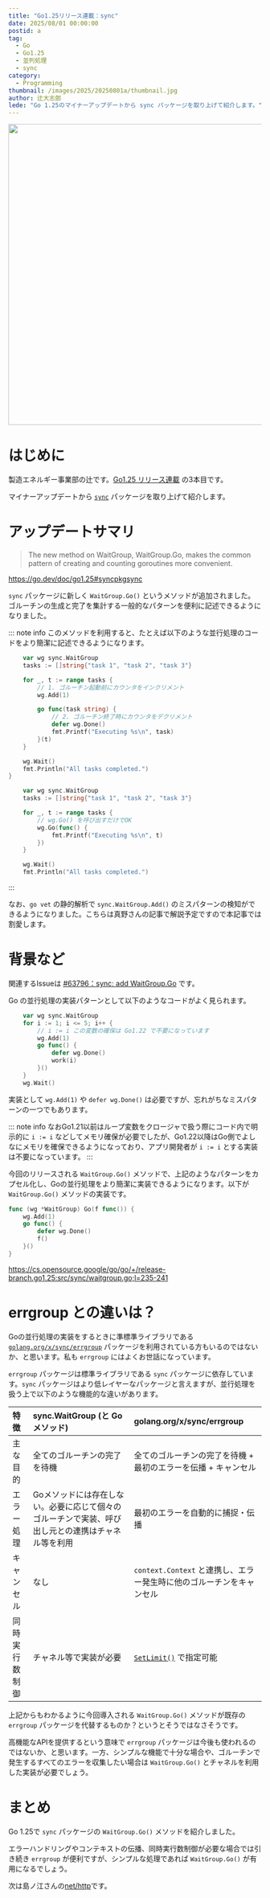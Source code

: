 ```yaml
---
title: "Go1.25リリース連載：sync"
date: 2025/08/01 00:00:00
postid: a
tag:
  - Go
  - Go1.25
  - 並列処理
  - sync
category:
  - Programming
thumbnail: /images/2025/20250801a/thumbnail.jpg
author: 辻大志郎
lede: "Go 1.25のマイナーアップデートから sync パッケージを取り上げて紹介します。"
---
```

<img src="/images/2025/20250801a/top.jpg" alt="" width="1024" height="599">

# はじめに

製造エネルギー事業部の辻です。[Go1.25 リリース連載](/articles/20250730a/) の3本目です。

マイナーアップデートから [`sync`](https://pkg.go.dev/sync@go1.25rc2) パッケージを取り上げて紹介します。

# アップデートサマリ

> The new method on WaitGroup, WaitGroup.Go, makes the common pattern of creating and counting goroutines more convenient.

https://go.dev/doc/go1.25#syncpkgsync

`sync` パッケージに新しく `WaitGroup.Go()` というメソッドが追加されました。ゴルーチンの生成と完了を集計する一般的なパターンを便利に記述できるようになりました。

::: note info
このメソッドを利用すると、たとえば以下のような並行処理のコードをより簡潔に記述できるようになります。

```go Go1.24以前
	var wg sync.WaitGroup
	tasks := []string{"task 1", "task 2", "task 3"}

	for _, t := range tasks {
		// 1. ゴルーチン起動前にカウンタをインクリメント
		wg.Add(1)

		go func(task string) {
			// 2. ゴルーチン終了時にカウンタをデクリメント
			defer wg.Done()
			fmt.Printf("Executing %s\n", task)
		}(t)
	}

	wg.Wait()
	fmt.Println("All tasks completed.")
}
```

```go Go1.25
	var wg sync.WaitGroup
	tasks := []string{"task 1", "task 2", "task 3"}

	for _, t := range tasks {
		// wg.Go() を呼び出すだけでOK
		wg.Go(func() {
			fmt.Printf("Executing %s\n", t)
		})
	}

	wg.Wait()
	fmt.Println("All tasks completed.")
```

:::

なお、`go vet` の静的解析で `sync.WaitGroup.Add()` のミスパターンの検知ができるようになりました。こちらは真野さんの記事で解説予定ですので本記事では割愛します。

# 背景など

関連するIssueは [#63796：sync: add WaitGroup.Go](https://github.com/golang/go/issues/63796) です。

Go の並行処理の実装パターンとして以下のようなコードがよく見られます。

```go
	var wg sync.WaitGroup
	for i := 1; i <= 5; i++ {
		// i := i この変数の確保は Go1.22 で不要になっています
		wg.Add(1)
		go func() {
			defer wg.Done()
			work(i)
		}()
	}
	wg.Wait()
```

実装として `wg.Add(1)` や `defer wg.Done()` は必要ですが、忘れがちなミスパターンの一つでもあります。

::: note info
なおGo1.21以前はループ変数をクロージャで扱う際にコード内で明示的に `i := i` などしてメモリ確保が必要でしたが、Go1.22以降はGo側でよしなにメモリを確保できるようになっており、アプリ開発者が `i := i` とする実装は不要になっています。
:::

今回のリリースされる `WaitGroup.Go()` メソッドで、上記のようなパターンをカプセル化し、Goの並行処理をより簡潔に実装できるようになります。以下が `WaitGroup.Go()` メソッドの実装です。

```go
func (wg *WaitGroup) Go(f func()) {
	wg.Add(1)
	go func() {
		defer wg.Done()
		f()
	}()
}
```

https://cs.opensource.google/go/go/+/release-branch.go1.25:src/sync/waitgroup.go;l=235-241

# errgroup との違いは？

Goの並行処理の実装をするときに準標準ライブラリである [`golang.org/x/sync/errgroup`](https://pkg.go.dev/golang.org/x/sync/errgroup) パッケージを利用されている方もいるのではないか、と思います。私も `errgroup` にはよくお世話になっています。

`errgroup` パッケージは標準ライブラリである `sync` パッケージに依存しています。`sync` パッケージはより低レイヤーなパッケージと言えますが、並行処理を扱う上で以下のような機能的な違いがあります。

|特徴|sync.WaitGroup (と Go メソッド)|golang.org/x/sync/errgroup|
|:----|:----|:----|
|主な目的|全てのゴルーチンの完了を待機|全てのゴルーチンの完了を待機 + 最初のエラーを伝播 + キャンセル|
|エラー処理|Goメソッドには存在しない。必要に応じて個々のゴルーチンで実装、呼び出し元との連携はチャネル等を利用|最初のエラーを自動的に捕捉・伝播|
|キャンセル|なし| `context.Context` と連携し、エラー発生時に他のゴルーチンをキャンセル|
|同時実行数制御|チャネル等で実装が必要| [`SetLimit()`](https://pkg.go.dev/golang.org/x/sync/errgroup#Group.SetLimit) で指定可能|

上記からもわかるように今回導入される `WaitGroup.Go()` メソッドが既存の `errgroup` パッケージを代替するものか？というとそうではなさそうです。

高機能なAPIを提供するという意味で `errgroup` パッケージは今後も使われるのではないか、と思います。一方、シンプルな機能で十分な場合や、ゴルーチンで発生するすべてのエラーを収集したい場合は `WaitGroup.Go()` とチャネルを利用した実装が必要でしょう。

# まとめ

Go 1.25で `sync` パッケージの `WaitGroup.Go()` メソッドを紹介しました。

エラーハンドリングやコンテキストの伝播、同時実行数制御が必要な場合では引き続き `errgroup` が便利ですが、シンプルな処理であれば `WaitGroup.Go()` が有用になるでしょう。

次は島ノ江さんの[net/http](/articles/20250804a/)です。
